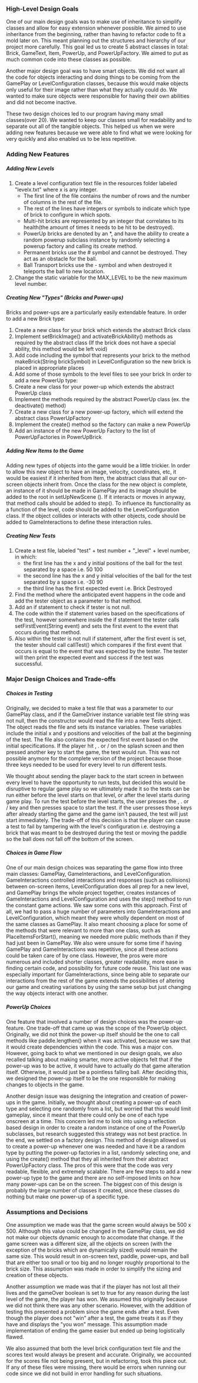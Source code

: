 ### High-Level Design Goals

One of our main design goals was to make use of inheritance to simplify classes and allow for easy extension whenever
possible. We aimed to use inheritance from the beginning, rather than having to refactor code to fit a mold later on.
This meant planning out the structures and hierarchy of our project more carefully. This goal led us to create
5 abstract classes in total: Brick, GameText, Item, PowerUp, and PowerUpFactory. We aimed to put as much common code 
into these classes as possible.

Another major design goal was to have smart objects. We did not want all the code for objects interacting and 
doing things to be coming from the GamePlay or LevelConfiguration classes, because this would make objects only useful
for their image rather than what they actually could do. We wanted to make sure objects were responsible for 
having their own abilities and did not become inactive.

These two design choices led to our program having many small classes(over 20). We wanted to keep our classes small
for readability and to separate out all of the tangible objects. This helped us when we were adding new features because
we were able to find what we were looking for very quickly and also enabled us to be less repetitive.


### Adding New Features 

##### Adding New Levels
1. Create a level configuration text file in the resources folder labeled "levelx.txt" where x is any integer.
    - The first line of the file contains the number of rows and the number of columns in the rest of the file.
    - The rest of the lines have integers or symbols to indicate which type of brick to configure in which spots.
    - Multi-hit bricks are represented by an integer that correlates to its health(the amount of times it needs to be hit to be destroyed).
    - PowerUp bricks are denoted by an *, and have the ability to create a random powerup subclass instance by randomly selecting a powerup factory and calling its create method.
    - Permanent bricks use the # symbol and cannot be destroyed. They act as an obstacle for the ball.
    - Ball Transport bricks use the - symbol and when destroyed it teleports the ball to new location.
2. Change the static variable for the MAX_LEVEL to be the new maximum level number.

##### Creating New "Types" (Bricks and Power-ups)
Bricks and power-ups are a particularly easily extendable feature. In order to add a new Brick type:
1. Create a new class for your brick which extends the abstract Brick class
2. Implement setBrickImage() and activateBrickAbility() methods as required by the abstract 
class (If the brick does not have a special ability, this method would be left void)
3. Add code including the symbol that represents your brick to the method makeBrick(String brickSymbol) in 
LevelConfiguration so the new brick is placed in appropriate places
4. Add some of those symbols to the level files to see your brick
In order to add a new PowerUp type: 
1. Create a new class for your power-up which extends the abstract PowerUp class
2. Implement the methods required by the abstract PowerUp class (ex. the deactivate() method)
3. Create a new class for a new power-up factory, which will extend the abstract class PowerUpFactory
4. Implement the create() method so the factory can make a new PowerUp
5. Add an instance of the new PowerUp Factory to the list of PowerUpFactories in PowerUpBrick

##### Adding New Items to the Game
Adding new types of objects into the game would be a little trickier. In order to allow this new object to have an 
image, velocity, coordinates, etc, it would be easiest if it inherited from Item, the abstract class that 
all our on-screen objects inherit from. Once the class for the new object is complete, an instance of it should be made
in GamePlay and its image should be added to the root in setUpNewScene (). If it interacts or moves in anyway, that
method calls should be added to step(). To influence its functionality as a function of the level, code should be added
to the LevelConfiguration class. If the object collides or interacts with other objects, code should be added to 
GameInteractions to define these interaction rules.

##### Creating New Tests
1. Create a test file, labeled "test" + test number + "_level" + level number, in which:
    - the first line has the x and y initial positions of the ball for the test separated by a space i.e. 50 100
    - the second line has the x and y initial velocities of the ball for the test separated by a space i.e. -30 90
    - the third line has the first expected event i.e. Brick Destroyed
2. Find the method where the anticipated event happens in the code and add the tester object as a parameter to that method.
3. Add an if statement to check if tester is not null.
4. The code within the if statement varies based on the specifications of the test, however somewhere inside the if statement
    the tester calls setFirstEvent(String event) and sets the first event to the event that occurs during that method.
5. Also within the tester is not null if statement, after the first event is set, the tester should call callTest() which compares
    if the first event that occurs is equal to the event that was expected by the tester. The tester will then print the expected event and 
    success if the test was successful.

### Major Design Choices and Trade-offs

##### Choices in Testing

Originally, we decided to make a test file that was a parameter to our GamePlay class, and if the GameDriver instance 
variable test file string was not null, then the constructor would read the file into a new Tests object. The object reads the file 
and sets its instance variables. These variables include the initial x and y positions and velocities of the ball at the beginning 
of the test. The file also contains the expected first event based on the initial specifications. If the player hit , . or / on the 
splash screen and then pressed another key to start the game, the test would run. This was not possible anymore for the complete
version of the project because those three keys needed to be used for every level to run different tests.

We thought about sending the player back to the start screen in between every level to have the opportunity to run tests, but
decided this would be disruptive to regular game play so we ultimately made it so the tests can be run either before the level starts
on that level, or after the level starts during game play. To run the test before the level starts, the user presses the , . or / key
and then presses space to start the test. if the user presses those keys after already starting the game and the game isn't paused, 
the test will just start immediately. The trade-off of this decision is that the player can cause a test to fail by tampering with 
the level's configuration i.e. destroying a brick that was meant to be destroyed during the test or moving the paddle so the ball 
does not fall off the bottom of the screen.

##### Choices in Game Flow

One of our main design choices was separating the game flow into three main classes: GamePlay, GameInteractions, and 
LevelConfiguration. GameInteractions controlled interactions and responses (such as collisions) between on-screen 
items, LevelConfiguration does all prep for a new level, and GamePlay brings the whole project together, creates 
instances of GameInteractions and LevelConfiguration and uses the step() method to run the constant game actions. 
We saw some cons with this approach. First of all, we had to pass a huge number of parameters 
into GameInteractions and LevelConfiguration, which meant they were wholly dependent on most of the same classes as 
GamePlay. It also meant choosing a place for some of the methods that were relevant to more than one class, such 
as PlaceItemsForStart(), meaning we needed more public methods than if they had just been in GamePlay. We also were
unsure for some time if having GamePlay and GameInteractions was repetitive, since all these actions could be taken
care of by one class. However, the pros were more numerous and included shorter classes, greater readability, more
ease in finding certain code, and possibility for future code reuse. This last one was especially important for 
GameInteractions, since being able to separate our interactions from the rest of the game extends the possibilities of
 altering our game and creating variations by using the same setup but just changing the way objects interact 
 with one another. 


##### PowerUp Choices

One feature that involved a number of design choices was the power-up feature. One trade-off that came up was the scope 
of the PowerUp object. Originally, we did not think the power-up itself should be the one to call methods 
like paddle.lengthen() when it was activated, because we saw that it would create dependencies within the code. This was
a major con. However, going back to what we mentioned in our design goals, we also recalled talking about making 
smarter, more active objects felt that if the power-up was to be active, it would have to actually do that game 
alteration itself. Otherwise, it would just be a pointless falling ball. After deciding this, we designed the power-up 
itself to be the one responsible for making changes to objects in the game. 

Another design issue was designing the integration and creation of power-ups in the game. Initially, we thought about 
creating a power-up of each type and selecting one randomly from a list, but worried that this would limit gameplay, 
since it meant that 
there could only be one of each type onscreen at a time. This concern led me to look into using a reflection based design 
in order to create a random instance of one of the PowerUp 
subclasses, but research suggested this strategy was not best practice. In the end, we settled on a factory design.
This method of design allowed us 
to create a power-up whenever one was needed and have it be a random type by putting the power-up factories in a list, 
randomly selecting one, and using the create() method that they all inherited from their abstract PowerUpFactory class.
The pros of this were that the code was very readable, flexible, and extremely scalable. There are few steps to add
a new power-up type to the game and there are no self-imposed limits on how many power-ups can be on the screen. The
biggest con of this design is probably the large number of classes it created, since these classes do nothing but make
one power-up of a specific type.


### Assumptions and Decisions
One assumption we made was that the game screen would always be 500 x 500. Although this value could be changed in the 
GamePlay class, we did not make our objects dynamic enough to accomodate that change. If the game screen was a different
size, all the objects on screen (with the exception of the bricks which are dynamically sized) would remain the same
size. This would result in on-screen text, paddle, power-ups, and ball that are either too small or too big and no 
longer roughly proportional to the brick size. This assumption was made in order to simplify the sizing and creation
of these objects. 

Another assumption we made was that if the player has not lost all their lives and the gameOver boolean is set to true
for any reason during the last level of the game, the player has won. We assumed this originally because we did not 
think there was any other scenario. However, with the addition of testing this presented a problem since the game
ends after a test. Even though the player does not "win" after a test, the game treats it as if they have and displays
the "you won" message. This assumption made implementation of ending the game easier but ended up being logistically 
flawed.

We also assumed that both the level brick configuration text file and the scores text would always be present and 
accurate. Originally, we accounted for the scores file not being present, but in refactoring, took this piece out. 
If any of these files were missing, there would be errors when running our code since we did not build in error handling
for such situations. 
